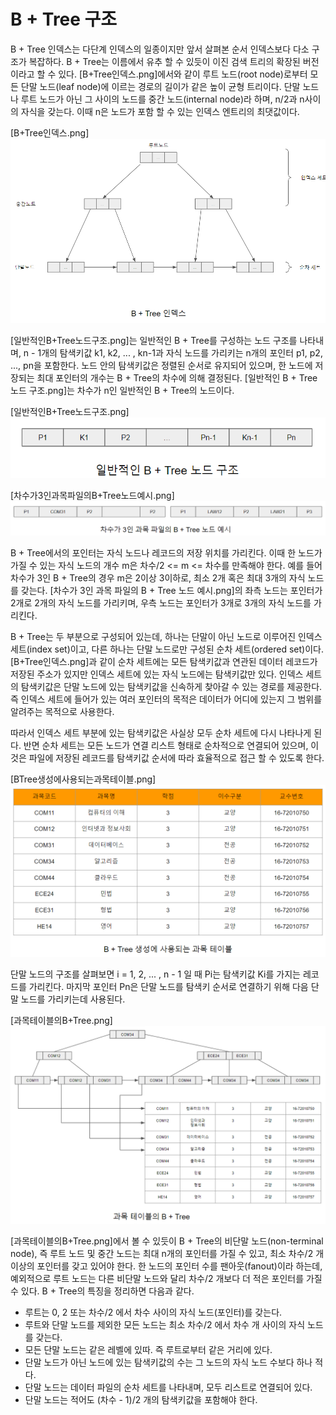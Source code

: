 # B + Tree 구조

B + Tree 인덱스는 다단계 인덱스의 일종이지만 앞서 살펴본 순서 인덱스보다 다소 구조가 복잡하다. B + Tree는 이름에서 유추 할 수 있듯이 이진 검색 트리의 확장된 버전이라고 할 수 있다. [B+Tree인덱스.png]에서와 같이 루트 노드(root node)로부터 모든 단말 노드(leaf node)에 이르는 경로의 길이가 같은 높이 균형 트리이다. 단말 노드나 루트 노드가 아닌 그 사이의 노드를 중간 노드(internal node)라 하며, n/2과 n사이의 자식을 갖는다. 이때 n은 노드가 포함 할 수 있는 인덱스 엔트리의 최댓값이다.


[B+Tree인덱스.png]
![B + Tree 인덱스](image/BTree인덱스.png)




[일반적인B+Tree노드구조.png]는 일반적인 B + Tree를 구성하는 노드 구조를 나타내며, n - 1개의 탐색키값
k1, k2, ... , kn-1과 자식 노드를 가리키는 n개의 포인터 p1, p2, ..., pn을 포함한다. 노드 안의 탐색키값은 정렬된 순서로 유지되어 있으며, 한 노드에 저장되는 최대 포인터의 개수는 B + Tree의 차수에 의해 결정된다. [일반적인 B + Tree 노드 구조.png]는 차수가 n인 일반적인 B + Tree의 노드이다.

[일반적인B+Tree노드구조.png]
![B + Tree 인덱스](image/일반적인BTree노드구조.png)



[차수가3인과목파일의B+Tree노드예시.png]
![차수가3인과목파일의B+Tree노드예시](image/차수가3인과목파일의BTree노드예시.png)


B + Tree에서의 포인터는 자식 노드나 레코드의 저장 위치를 가리킨다. 이때 한 노드가 가질 수 있는 자식 노드의 개수 m은
차수/2 <= m <= 차수를 만족해야 한다. 예를 들어 차수가 3인 B + Tree의 경우 m은 2이상 3이하로, 최소 2개 혹은 최대 3개의 자식 노드를 갖는다. [차수가 3인 과목 파일의 B + Tree 노드 예시.png]의 좌측 노드는 포인터가 2개로 2개의 자식 노드를 가리키며, 우측 노드는 포인터가 3개로 3개의 자식 노드를 가리킨다.

B + Tree는 두 부분으로 구성되어 있는데, 하나는 단말이 아닌 노드로 이루어진 인덱스 세트(index set)이고, 다른 하나는 단말 노드로만 구성된 순차 세트(ordered set)이다. [B+Tree인덱스.png]과 같이 순차 세트에는 모든 탐색키값과 연관된 데이터 레코드가 저장된 주소가 있지만 인덱스 세트에 있는 자식 노드에는 탐색키값만 있다. 인덱스 세트의 탐색키값은 단말 노드에 있는 탐색키값을 신속하게 찾아갈 수 있는 경로를 제공한다. 즉 인덱스 세트에 들어가 있는 여러 포인터의 목적은 데이터가 어디에 있는지 그 범위를 알려주는 목적으로 사용한다.

따라서 인덱스 세트 부분에 있는 탐색키값은 사실상 모두 순차 세트에 다시 나타나게 된다. 반면 순차 세트는 모든 노드가 연결 리스트 형태로 순차적으로 연결되어 있으며, 이것은 파일에 저장된 레코드를 탐색키값 순서에 따라 효율적으로 접근 할 수 있도록 한다.

[BTree생성에사용되는과목테이블.png]
![B + Tree 생성에사용되는과목테이블](image/BTree생성에사용되는과목테이블.png)

단말 노드의 구조를 살펴보면 i = 1, 2, ... , n - 1 일 때 Pi는 탐색키값 Ki를 가지는 레코드를 가리킨다. 마지막 포인터 Pn은 단말 노드를 탐색키 순서로 연결하기 위해 다음 단말 노드를 가리키는데 사용된다.


[과목테이블의B+Tree.png]
![과목 테이블의 B + Tree](image/과목테이블의BTree.png)

[과목테이블의B+Tree.png]에서 볼 수 있듯이 B + Tree의 비단말 노드(non-terminal node), 즉 루트 노드 및 중간 노드는 최대 n개의 포인터를 가질 수 있고, 최소 차수/2 개 이상의 포인터를 갖고 있어야 한다. 한 노드의 포인터 수를 팬아웃(fanout)이라 하는데, 예외적으로 루트 노드는 다른 비단말 노드와 달리 차수/2 개보다 더 적은 포인터를 가질 수 있다. B + Tree의 특징을 정리하면 다음과 같다.

- 루트는 0, 2 또는 차수/2 에서 차수 사이의 자식 노드(포인터)를 갖는다.
- 루트와 단말 노드를 제외한 모든 노드는 최소 차수/2 에서 차수 개 사이의 자식 노드를 갖는다.
- 모든 단말 노드는 같은 레벨에 있따. 즉 루트로부터 같은 거리에 있다.
- 단말 노드가 아닌 노드에 있는 탐색키값의 수는 그 노드의 자식 노드 수보다 하나 적다.
- 단말 노드는 데이터 파일의 순차 세트를 나타내며, 모두 리스트로 연결되어 있다.
- 단말 노드는 적어도 (차수 - 1)/2 개의 탐색키값을 포함해야 한다.